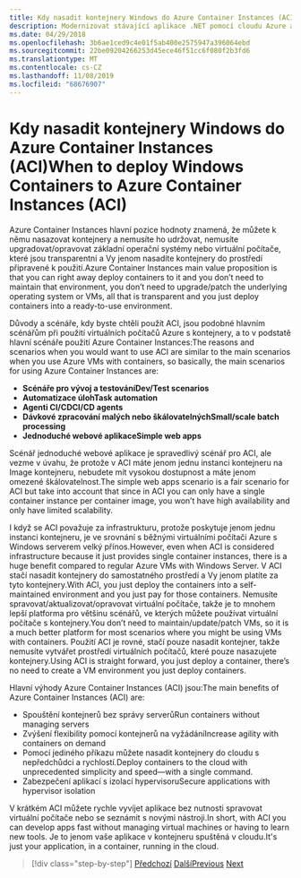 ```yaml
---
title: Kdy nasadit kontejnery Windows do Azure Container Instances (ACI)
description: Modernizovat stávající aplikace .NET pomocí cloudu Azure a kontejnerů Windows | Kdy nasadit kontejnery Windows do Azure Container Instances (ACI)
ms.date: 04/29/2018
ms.openlocfilehash: 3b6ae1ced9c4e01f5ab400e2575947a396064ebd
ms.sourcegitcommit: 22be09204266253d45ece46f51cc6f080f2b3fd6
ms.translationtype: MT
ms.contentlocale: cs-CZ
ms.lasthandoff: 11/08/2019
ms.locfileid: "68676907"
---
```

# <a name="when-to-deploy-windows-containers-to-azure-container-instances-aci"></a><span data-ttu-id="29c6d-103">Kdy nasadit kontejnery Windows do Azure Container Instances (ACI)</span><span class="sxs-lookup"><span data-stu-id="29c6d-103">When to deploy Windows Containers to Azure Container Instances (ACI)</span></span>

<span data-ttu-id="29c6d-104">Azure Container Instances hlavní pozice hodnoty znamená, že můžete k němu nasazovat kontejnery a nemusíte ho udržovat, nemusíte upgradovat/opravovat základní operační systémy nebo virtuální počítače, které jsou transparentní a Vy jenom nasadíte kontejnery do prostředí připravené k použití.</span><span class="sxs-lookup"><span data-stu-id="29c6d-104">Azure Container Instances main value proposition is that you can right away deploy containers to it and you don’t need to maintain that environment, you don’t need to upgrade/patch the underlying operating system or VMs, all that is transparent and you just deploy containers into a ready-to-use environment.</span></span>

<span data-ttu-id="29c6d-105">Důvody a scénáře, kdy byste chtěli použít ACI, jsou podobné hlavním scénářům při použití virtuálních počítačů Azure s kontejnery, a to v podstatě hlavní scénáře použití Azure Container Instances:</span><span class="sxs-lookup"><span data-stu-id="29c6d-105">The reasons and scenarios when you would want to use ACI are similar to the main scenarios when you use Azure VMs with containers, so basically, the main scenarios for using Azure Container Instances are:</span></span>

- <span data-ttu-id="29c6d-106">**Scénáře pro vývoj a testování**</span><span class="sxs-lookup"><span data-stu-id="29c6d-106">**Dev/Test scenarios**</span></span>
- <span data-ttu-id="29c6d-107">**Automatizace úloh**</span><span class="sxs-lookup"><span data-stu-id="29c6d-107">**Task automation**</span></span>
- <span data-ttu-id="29c6d-108">**Agenti CI/CD**</span><span class="sxs-lookup"><span data-stu-id="29c6d-108">**CI/CD agents**</span></span>
- <span data-ttu-id="29c6d-109">**Dávkové zpracování malých nebo škálovatelných**</span><span class="sxs-lookup"><span data-stu-id="29c6d-109">**Small/scale batch processing**</span></span>
- <span data-ttu-id="29c6d-110">**Jednoduché webové aplikace**</span><span class="sxs-lookup"><span data-stu-id="29c6d-110">**Simple web apps**</span></span>

<span data-ttu-id="29c6d-111">Scénář jednoduché webové aplikace je spravedlivý scénář pro ACI, ale vezme v úvahu, že protože v ACI máte jenom jednu instanci kontejneru na Image kontejneru, nebudete mít vysokou dostupnost a máte jenom omezené škálovatelnost.</span><span class="sxs-lookup"><span data-stu-id="29c6d-111">The simple web apps scenario is a fair scenario for ACI but take into account that since in ACI you can only have a single container instance per container image, you won’t have high availability and only have limited scalability.</span></span>

<span data-ttu-id="29c6d-112">I když se ACI považuje za infrastrukturu, protože poskytuje jenom jednu instanci kontejneru, je ve srovnání s běžnými virtuálními počítači Azure s Windows serverem velký přínos.</span><span class="sxs-lookup"><span data-stu-id="29c6d-112">However, even when ACI is considered infrastructure because it just provides single container instances, there is a huge benefit compared to regular Azure VMs with Windows Server.</span></span> <span data-ttu-id="29c6d-113">V ACI stačí nasadit kontejnery do samostatného prostředí a Vy jenom platíte za tyto kontejnery.</span><span class="sxs-lookup"><span data-stu-id="29c6d-113">With ACI, you just deploy the containers into a self-maintained environment and you just pay for those containers.</span></span> <span data-ttu-id="29c6d-114">Nemusíte spravovat/aktualizovat/opravovat virtuální počítače, takže je to mnohem lepší platforma pro většinu scénářů, ve kterých můžete používat virtuální počítače s kontejnery.</span><span class="sxs-lookup"><span data-stu-id="29c6d-114">You don’t need to maintain/update/patch VMs, so it is a much better platform for most scenarios where you might be using VMs with containers.</span></span> <span data-ttu-id="29c6d-115">Použití ACI je rovné, stačí pouze nasadit kontejner, takže nemusíte vytvářet prostředí virtuálních počítačů, které pouze nasazujete kontejnery.</span><span class="sxs-lookup"><span data-stu-id="29c6d-115">Using ACI is straight forward, you just deploy a container, there’s no need to create a VM environment you just deploy containers.</span></span>

<span data-ttu-id="29c6d-116">Hlavní výhody Azure Container Instances (ACI) jsou:</span><span class="sxs-lookup"><span data-stu-id="29c6d-116">The main benefits of Azure Container Instances (ACI) are:</span></span>

- <span data-ttu-id="29c6d-117">Spouštění kontejnerů bez správy serverů</span><span class="sxs-lookup"><span data-stu-id="29c6d-117">Run containers without managing servers</span></span>
- <span data-ttu-id="29c6d-118">Zvýšení flexibility pomocí kontejnerů na vyžádání</span><span class="sxs-lookup"><span data-stu-id="29c6d-118">Increase agility with containers on demand</span></span>
- <span data-ttu-id="29c6d-119">Pomocí jediného příkazu můžete nasadit kontejnery do cloudu s nepředchůdci a rychlostí.</span><span class="sxs-lookup"><span data-stu-id="29c6d-119">Deploy containers to the cloud with unprecedented simplicity and speed—with a single command.</span></span>
- <span data-ttu-id="29c6d-120">Zabezpečení aplikací s izolací hypervisoru</span><span class="sxs-lookup"><span data-stu-id="29c6d-120">Secure applications with hypervisor isolation</span></span>

<span data-ttu-id="29c6d-121">V krátkém ACI můžete rychle vyvíjet aplikace bez nutnosti spravovat virtuální počítače nebo se seznámit s novými nástroji.</span><span class="sxs-lookup"><span data-stu-id="29c6d-121">In short, with ACI you can develop apps fast without managing virtual machines or having to learn new tools.</span></span> <span data-ttu-id="29c6d-122">Je to jenom vaše aplikace v kontejneru spuštěná v cloudu.</span><span class="sxs-lookup"><span data-stu-id="29c6d-122">It's just your application, in a container, running in the cloud.</span></span>

> [!div class="step-by-step"]
> <span data-ttu-id="29c6d-123">[Předchozí](when-to-deploy-windows-containers-to-azure-vms-iaas-cloud.md)
> [Další](when-to-deploy-windows-containers-to-azure-container-service-kubernetes.md)</span><span class="sxs-lookup"><span data-stu-id="29c6d-123">[Previous](when-to-deploy-windows-containers-to-azure-vms-iaas-cloud.md)
[Next](when-to-deploy-windows-containers-to-azure-container-service-kubernetes.md)</span></span>

